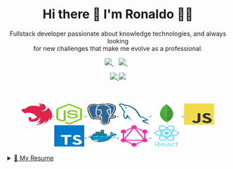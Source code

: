 <h1 align='center'>
  Hi there 👋 I'm Ronaldo 👨‍💻
</h1>

<p align='center'>
   Fullstack developer passionate about knowledge technologies, and always looking <br/> for new challenges that make me evolve as a professional.
</p>

<p align='center'>
  
  <a href="https://wa.me/5511956606226?text=Olá%20Ronaldo!">
    <img src="https://img.shields.io/badge/WHATSAPP-%2325D366.svg?&style=for-the-badge&logo=whatsapp&logoColor=white" />    
  </a>&nbsp;&nbsp;
  <a href="https://www.linkedin.com/in/ronaldo-fjunior/">
    <img src="https://img.shields.io/badge/linkedin-%230077B5.svg?&style=for-the-badge&logo=linkedin&logoColor=white" />
  </a>&nbsp;&nbsp;
  
</p>

<div align="center">
  <a href="https://github.com/itujo">
  <img height="180em" src="https://github-readme-stats.vercel.app/api?username=itujo&show_icons=true&theme=dark&include_all_commits=true&count_private=true"/>
  <img height="180em" src="https://github-readme-stats.vercel.app/api/top-langs/?username=itujo&layout=compact&langs_count=7&theme=dark"/>
</div>
<br><br>
<div style="display: inline_block" align="center"><br>
  <img align="center" alt="Ronaldo-NestJS" height="50" width="70" src="https://raw.githubusercontent.com/devicons/devicon/1119b9f84c0290e0f0b38982099a2bd027a48bf1/icons/nestjs/nestjs-plain.svg">
  <img align="center" alt="Ronaldo-NodeJS" height="50" width="70" src="https://raw.githubusercontent.com/devicons/devicon/1119b9f84c0290e0f0b38982099a2bd027a48bf1/icons/nodejs/nodejs-original.svg">
  <img align="center" alt="Ronaldo-PostgreSQL" height="50" width="70" src="https://raw.githubusercontent.com/devicons/devicon/1119b9f84c0290e0f0b38982099a2bd027a48bf1/icons/postgresql/postgresql-original.svg">
  <img align="center" alt="Ronaldo-MySQL" height="50" width="70" src="https://raw.githubusercontent.com/devicons/devicon/1119b9f84c0290e0f0b38982099a2bd027a48bf1/icons/mysql/mysql-original.svg">
  <img align="center" alt="Ronaldo-MongoDB" height="50" width="70" src="https://raw.githubusercontent.com/devicons/devicon/1119b9f84c0290e0f0b38982099a2bd027a48bf1/icons/mongodb/mongodb-original.svg">
  <img align="center" alt="Ronaldo-Js" height="50" width="70" src="https://raw.githubusercontent.com/devicons/devicon/1119b9f84c0290e0f0b38982099a2bd027a48bf1/icons/javascript/javascript-original.svg">
  <img align="center" alt="Ronaldo-Ts" height="50" width="70" src="https://github.com/devicons/devicon/blob/master/icons/typescript/typescript-original.svg">
  <img align="center" alt="Ronaldo-Docker" height="50" width="70" src="https://raw.githubusercontent.com/devicons/devicon/1119b9f84c0290e0f0b38982099a2bd027a48bf1/icons/docker/docker-original.svg">
  <img align="center" alt="Ronaldo-GraphQL" height="50" width="70" src="https://github.com/devicons/devicon/blob/master/icons/graphql/graphql-plain.svg">
  <img align="center" alt="Ronaldo-React" height="50" width="70" src="https://raw.githubusercontent.com/devicons/devicon/master/icons/react/react-original-wordmark.svg">
</div>
<br/>
<details>
  <summary>📃 My Resume</summary>

## Education

- 📖 **Analysis and Systems Development**\
  📆 2021 - 2023\
  📍 **University of Americas** - São Paulo, Brazil

- 📖 **Analysis and Systems Development**\
  📆 2019 - 2021\
  📍 **Federal Institute of Education Science and Technology (IFAM)** - Manaus, Brazil

## Experience

- 👨‍💻 **Systems Analyst and Fullstack Developer**\
  📆 2022 - Moment\
  📍 **Anjun Brasil** - Perus/SP, Brazil

<img align="right" src="https://img.shields.io/badge/Github-181717?logo=github&logoColor=white" />
<img align="right" src="https://img.shields.io/badge/MySQL-00000F?&logo=mysql&logoColor=white" />
<img align="right" src="https://img.shields.io/badge/PostgreSQL-316192?logo=postgresql&logoColor=white" />
<img align="right" src="https://img.shields.io/badge/Node.js-43853D?logo=node.js&logoColor=white" />
<img align="right" src="https://img.shields.io/badge/TypeScript-007ACC?logo=typescript&logoColor=white" />
<br/>

- 👨‍💻 **Systems Analyst and Fullstack Developer**\
  📆 2021 - 2022\
  📍 **SPLog Brasil** - Carapicuíba/SP, Brazil

<img align="right" src="https://img.shields.io/badge/Github-181717?logo=github&logoColor=white" />
<img align="right" src="https://img.shields.io/badge/MongoDB-4EA94B?logo=mongodb&logoColor=white" />
<img align="right" src="https://img.shields.io/badge/PostgreSQL-316192?logo=postgresql&logoColor=white" />
<img align="right" src="https://img.shields.io/badge/Node.js-43853D?logo=node.js&logoColor=white" />
<img align="right" src="https://img.shields.io/badge/React%20/%20React Native-20232A?logo=react&logoColor=white" />
<img align="right" src="https://img.shields.io/badge/TypeScript-007ACC?logo=typescript&logoColor=white" />
<br/>

- 👨‍💻 **Tech Support**\
  📆 2020 - 2021\
  📍 **SPLog Brasil** - Carapicuíba/SP, Brazil

<img align="right" src="https://img.shields.io/badge/Windows-0078D6?logo=windows&logoColor=white" />
<img align="right" src="https://img.shields.io/badge/Windows%20Server-0078D6?logo=windows&logoColor=white" />
<br/>

</details>
